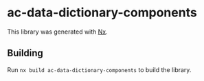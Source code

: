 # ac-data-dictionary-components

This library was generated with [Nx](https://nx.dev).

## Building

Run `nx build ac-data-dictionary-components` to build the library.
